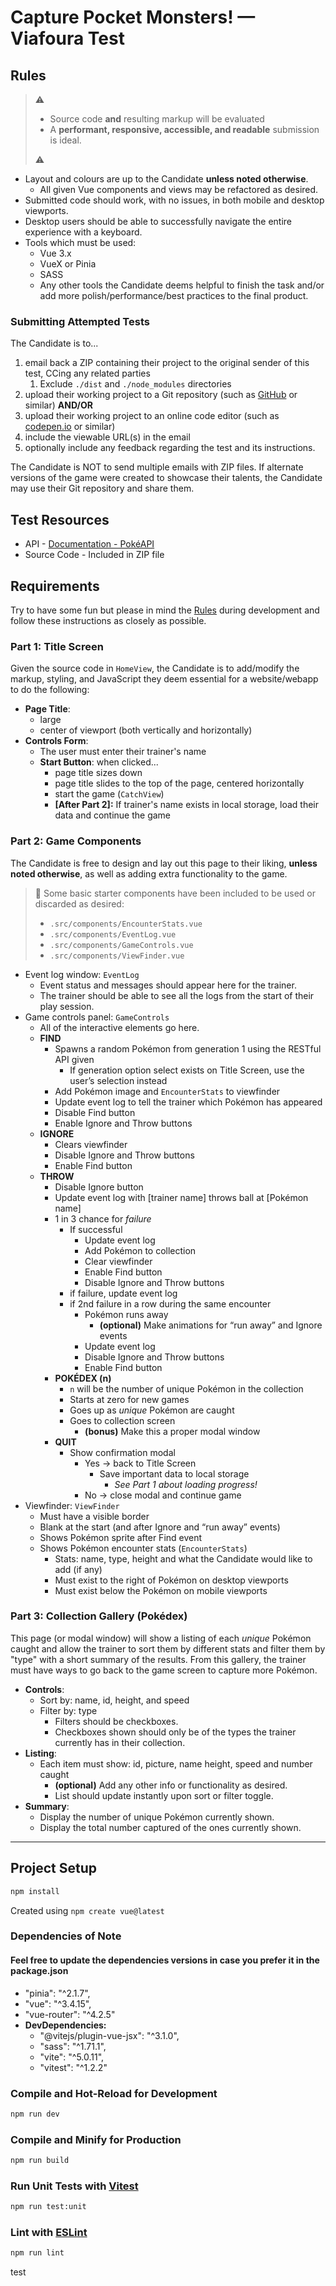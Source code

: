 # Capture Pocket Monsters! — Viafoura Test

## Rules

> ⚠️
>
> * Source code **and** resulting markup will be evaluated
> * A **performant, responsive, accessible, and readable** submission is ideal.
>
> ⚠️

* Layout and colours are up to the Candidate **unless noted otherwise**.
  * All given Vue components and views may be refactored as desired.
* Submitted code should work, with no issues, in both mobile and desktop viewports.
* Desktop users should be able to successfully navigate the entire experience with a keyboard.
* Tools which must be used:
  * Vue 3.x
  * VueX or Pinia
  * SASS
  * Any other tools the Candidate deems helpful to finish the task and/or add more polish/performance/best practices to the final product.

### Submitting Attempted Tests

The Candidate is to...

1. email back a ZIP containing their project to the original sender of this test, CCing any related parties
   1. Exclude `./dist` and `./node_modules` directories
2. upload their working project to a Git repository (such as [GitHub](https://github.com/) or similar) **AND/OR**
3. upload their working project to an online code editor (such as [codepen.io](https://codepen.io/pen/) or similar)
4. include the viewable URL(s) in the email
5. optionally include any feedback regarding the test and its instructions.

The Candidate is NOT to send multiple emails with ZIP files. If alternate versions of the game were created to showcase their talents, the Candidate may use their Git repository and share them.

## Test Resources

* API - [Documentation - PokéAPI](https://pokeapi.co/docs/v2)
* Source Code - Included in ZIP file

## Requirements

Try to have some fun but please in mind the [Rules](#rules) during development and follow these instructions as closely as possible.

### Part 1: Title Screen

Given the source code in `HomeView`, the Candidate is to add/modify the markup, styling, and JavaScript they deem essential for a website/webapp to do the following:

* **Page Title**:
  * large
  * center of viewport (both vertically and horizontally)
* **Controls Form**:
  * The user must enter their trainer's name
  * **Start Button**: when clicked...
    * page title sizes down
    * page title slides to the top of the page, centered horizontally
    * start the game (`CatchView`)
    * **[After Part 2]:** If trainer's name exists in local storage, load their data and continue the game

### Part 2: Game Components

The Candidate is free to design and lay out this page to their liking, **unless noted otherwise**, as well as adding extra functionality to the game.

> 💁 Some basic starter components have been included to be used or discarded as desired:
>
> * `.src/components/EncounterStats.vue`
> * `.src/components/EventLog.vue`
> * `.src/components/GameControls.vue`
> * `.src/components/ViewFinder.vue`

* Event log window: `EventLog`
  * Event status and messages should appear here for the trainer.
  * The trainer should be able to see all the logs from the start of their play session.
* Game controls panel: `GameControls`
  * All of the interactive elements go here.
  * **FIND**
    * Spawns a random Pokémon from generation 1 using the RESTful API given
      * If generation option select exists on Title Screen, use the user’s selection instead
    * Add Pokémon image and `EncounterStats` to viewfinder
    * Update event log to tell the trainer which Pokémon has appeared
    * Disable Find button
    * Enable Ignore and Throw buttons
  * **IGNORE**
    * Clears viewfinder
    * Disable Ignore and Throw buttons
    * Enable Find button
  * **THROW**
    * Disable Ignore button
    * Update event log with [trainer name] throws ball at [Pokémon name]
    * 1 in 3 chance for _failure_
      * If successful
        * Update event log
        * Add Pokémon to collection
        * Clear viewfinder
        * Enable Find button
        * Disable Ignore and Throw buttons
      * if failure, update event log
      * if 2nd failure in a row during the same encounter
        * Pokémon runs away
          * **(optional)** Make animations for “run away” and Ignore events
        * Update event log
        * Disable Ignore and Throw buttons
        * Enable Find button
    * **POKÉDEX (n)**
      * `n` will be the number of unique Pokémon in the collection
      * Starts at zero for new games
      * Goes up as _unique_ Pokémon are caught
      * Goes to collection screen
        * **(bonus)** Make this a proper modal window
    * **QUIT**
      * Show confirmation modal
        * Yes → back to Title Screen
          * Save important data to local storage
            * _See Part 1 about loading progress!_
        * No → close modal and continue game
* Viewfinder: `ViewFinder`
  * Must have a visible border
  * Blank at the start (and after Ignore and “run away” events)
  * Shows Pokémon sprite after Find event
  * Shows Pokémon encounter stats (`EncounterStats`)
    * Stats: name, type, height and what the Candidate would like to add (if any)
    * Must exist to the right of Pokémon on desktop viewports
    * Must exist below the Pokémon on mobile viewports

### Part 3: Collection Gallery (Pokédex)

This page (or modal window) will show a listing of each _unique_ Pokémon caught and allow the trainer to sort them by different stats and filter them by "type" with a short summary of the results. From this gallery, the trainer must have ways to go back to the game screen to capture more Pokémon.

* **Controls**:
  * Sort by: name, id, height, and speed
  * Filter by: type
    * Filters should be checkboxes.
    * Checkboxes shown should only be of the types the trainer currently has in their collection.
* **Listing**:
  * Each item must show: id, picture, name height, speed and number caught
    * **(optional)** Add any other info or functionality as desired.
    * List should update instantly upon sort or filter toggle.
* **Summary**:
  * Display the number of unique Pokémon currently shown.
  * Display the total number captured of the ones currently shown.

---

## Project Setup

```sh
npm install
```

Created using `npm create vue@latest`

### Dependencies of Note
#### Feel free to update the dependencies versions in case you prefer it in the package.json

* "pinia": "^2.1.7",
* "vue": "^3.4.15",
* "vue-router": "^4.2.5"
* **DevDependencies:**
  * "@vitejs/plugin-vue-jsx": "^3.1.0",
  * "sass": "^1.71.1",
  * "vite": "^5.0.11",
  * "vitest": "^1.2.2"

### Compile and Hot-Reload for Development

```sh
npm run dev
```

### Compile and Minify for Production

```sh
npm run build
```

### Run Unit Tests with [Vitest](https://vitest.dev/)

```sh
npm run test:unit
```

### Lint with [ESLint](https://eslint.org/)

```sh
npm run lint
```

test